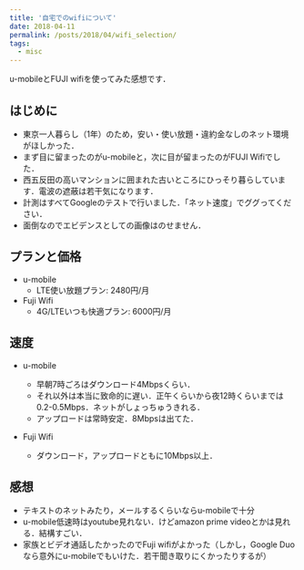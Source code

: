 ```yaml
---
title: '自宅でのwifiについて'
date: 2018-04-11
permalink: /posts/2018/04/wifi_selection/
tags:
  - misc
---
```

u-mobileとFUJI wifiを使ってみた感想です．

## はじめに
- 東京一人暮らし（1年）のため，安い・使い放題・違約金なしのネット環境がほしかった．
- まず目に留まったのがu-mobileと，次に目が留まったのがFUJI Wifiでした．
- 西五反田の高いマンションに囲まれた古いところにひっそり暮らしています．電波の遮蔽は若干気になります．
- 計測はすべてGoogleのテストで行いました．「ネット速度」でググってください．
- 面倒なのでエビデンスとしての画像はのせません．

## プランと価格
- u-mobile
  - LTE使い放題プラン: 2480円/月
- Fuji Wifi
  - 4G/LTEいつも快適プラン: 6000円/月



## 速度
- u-mobile
  - 早朝7時ごろはダウンロード4Mbpsくらい．
  - それ以外は本当に致命的に遅い．正午くらいから夜12時くらいまでは0.2-0.5Mbps．ネットがしょっちゅうきれる．
  - アップロードは常時安定．8Mbpsは出てた．

- Fuji Wifi
  - ダウンロード，アップロードともに10Mbps以上．
  

## 感想
- テキストのネットみたり，メールするくらいならu-mobileで十分
- u-mobile低速時はyoutube見れない．けどamazon prime videoとかは見れる．結構すごい．
- 家族とビデオ通話したかったのでFuji wifiがよかった（しかし，Google Duoなら意外にu-mobileでもいけた．若干聞き取りにくかったりするが）

  



